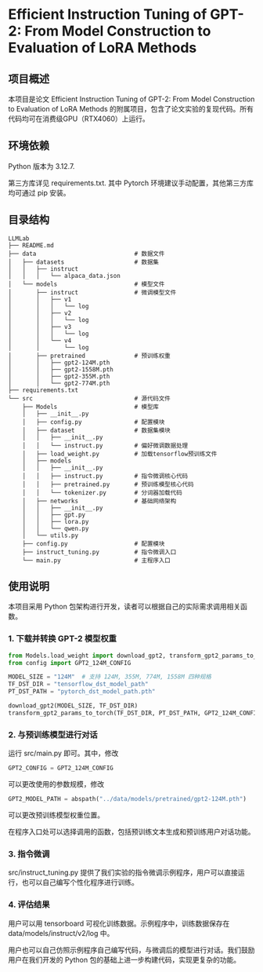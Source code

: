 # Efficient Instruction Tuning of GPT-2: From Model Construction to Evaluation of LoRA Methods
## 项目概述
本项目是论文 Efficient Instruction Tuning of GPT-2: From Model Construction to Evaluation of LoRA Methods 的附属项目，包含了论文实验的复现代码。所有代码均可在消费级GPU（RTX4060）上运行。
 
## 环境依赖

Python 版本为 3.12.7.

第三方库详见 requirements.txt. 其中 Pytorch 环境建议手动配置，其他第三方库均可通过 pip 安装。
 
## 目录结构
```
LLMLab
├── README.md
├── data                            # 数据文件
│   ├── datasets                    # 数据集
│   │   ├── instruct
│   │   │   └── alpaca_data.json
│   └── models                      # 模型文件
│       ├── instruct                # 微调模型文件
│       │   ├── v1
│       │   │   └── log
│       │   ├── v2
│       │   │   └── log
│       │   ├── v3
│       │   │   └── log
│       │   └── v4
│       │       └── log
│       ├── pretrained              # 预训练权重
│       │   ├── gpt2-124M.pth
│       │   ├── gpt2-1558M.pth
│       │   ├── gpt2-355M.pth
│       │   └── gpt2-774M.pth
├── requirements.txt
└── src                             # 源代码文件
    ├── Models                      # 模型库
    │   ├── __init__.py
    │   ├── config.py               # 配置模块
    │   ├── dataset                 # 数据集模块
    │   │   ├── __init__.py
    │   │   └── instruct.py         # 偏好微调数据处理
    │   ├── load_weight.py          # 加载tensorflow预训练文件
    │   ├── models
    │   │   ├── __init__.py
    │   │   ├── instruct.py         # 指令微调核心代码
    │   │   ├── pretrained.py       # 预训练模型核心代码
    │   │   └── tokenizer.py        # 分词器加载代码
    │   ├── networks                # 基础网络架构
    │   │   ├── __init__.py
    │   │   ├── gpt.py
    │   │   ├── lora.py
    │   │   └── qwen.py
    │   └── utils.py
    ├── config.py                   # 配置模块
    ├── instruct_tuning.py          # 指令微调入口
    └── main.py                     # 主程序入口
```


## 使用说明
本项目采用 Python 包架构进行开发，读者可以根据自己的实际需求调用相关函数。

### 1. 下载并转换 GPT-2 模型权重
```python
from Models.load_weight import download_gpt2, transform_gpt2_params_to_torch
from config import GPT2_124M_CONFIG

MODEL_SIZE = "124M"  # 支持 124M, 355M, 774M, 1558M 四种规格
TF_DST_DIR = "tensorflow_dst_model_path"
PT_DST_PATH = "pytorch_dst_model_path.pth"

download_gpt2(MODEL_SIZE, TF_DST_DIR)
transform_gpt2_params_to_torch(TF_DST_DIR, PT_DST_PATH, GPT2_124M_CONFIG)
```

### 2. 与预训练模型进行对话
运行 src/main.py 即可。其中，修改
```python
GPT2_CONFIG = GPT2_124M_CONFIG
```
可以更改使用的参数规模，修改
```python
GPT2_MODEL_PATH = abspath("../data/models/pretrained/gpt2-124M.pth")
```
可以更改预训练模型权重位置。

在程序入口处可以选择调用的函数，包括预训练文本生成和预训练用户对话功能。

### 3. 指令微调
src/instruct_tuning.py 提供了我们实验的指令微调示例程序，用户可以直接运行，也可以自己编写个性化程序进行训练。

### 4. 评估结果
用户可以用 tensorboard 可视化训练数据。示例程序中，训练数据保存在 data/models/instruct/v2/log 中。

用户也可以自己仿照示例程序自己编写代码，与微调后的模型进行对话。我们鼓励用户在我们开发的 Python 包的基础上进一步构建代码，实现更复杂的功能。
